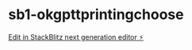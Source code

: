 # sb1-okgpttprintingchoose

[Edit in StackBlitz next generation editor ⚡️](https://stackblitz.com/~/github.com/johnmo17301909990/sb1-okgpttprintingchoose)